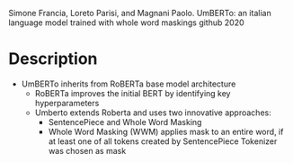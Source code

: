 Simone Francia, Loreto Parisi, and Magnani Paolo.
UmBERTo: an italian language model trained with whole word maskings
github 2020

# Description

* UmBERTo inherits from RoBERTa base model architecture
  * RoBERTa improves the initial BERT by identifying key hyperparameters
  * Umberto extends Roberta and uses two innovative approaches:
    * SentencePiece and Whole Word Masking
    * Whole Word Masking (WWM) applies mask to an entire word, if at least one
      of all tokens created by SentencePiece Tokenizer was chosen as mask
